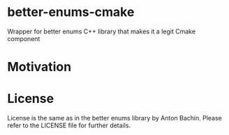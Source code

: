 # better-enums-cmake
Wrapper for better enums C++ library that makes it a legit Cmake component

# Motivation

# License
License is the same as in the better enums library by Anton Bachin. Please refer to the LICENSE file for further details.
